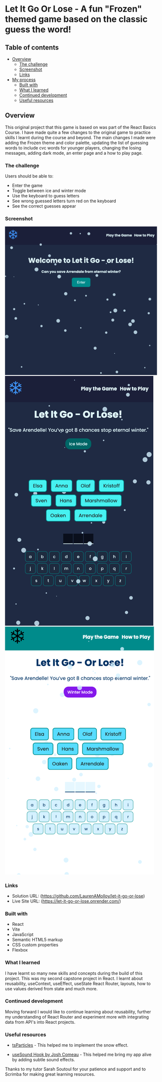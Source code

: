 # Let It Go Or Lose - A fun "Frozen" themed game based on the classic guess the word!

## Table of contents

- [Overview](#overview)
  - [The challenge](#the-challenge)
  - [Screenshot](#screenshot)
  - [Links](#links)
- [My process](#my-process)
  - [Built with](#built-with)
  - [What I learned](#what-i-learned)
  - [Continued development](#continued-development)
  - [Useful resources](#useful-resources)

## Overview

This original project that this game is based on was part of the React Basics Course. I have made quite a few changes to the original game to practice skills I learnt during the course and beyond. The main changes I made were adding the Frozen theme and color palette, updating the list of guessing words to include cvc words for younger players, changing the losing messages, adding dark mode, an enter page and a how to play page.

### The challenge

Users should be able to:

- Enter the game
- Toggle between ice and winter mode
- Use the keyboard to guess letters
- See wrong guessed letters turn red on the keyboard
- See the correct guesses appear

### Screenshot

![](./src/assets/img/enter_dark.png)
![](./src/assets/img/winter_mode.png)
![](./src/assets/img/ice_mode.png)

### Links

- Solution URL: (https://github.com/LaurenAMolloy/let-it-go-or-lose)
- Live Site URL: (https://let-it-go-or-lose.onrender.com/)

### Built with

- React
- Vite
- JavaScript
- Semantic HTML5 markup
- CSS custom properties
- Flexbox

### What I learned

I have learnt so many new skills and concepts during the build of this project. This was my second capstone project in React. I learnt about reusability, useContext, useEffect, useState React Router, layouts, how to use values derived from state and much more.

### Continued development

Moving forward I would like to continue learning about reusability, further my understanding of React Router and experiment more with integrating data from API's into React projects.

### Useful resources

- [tsParticles](https://particles.js.org/) - This helped me to implement the snow effect.

- [useSound Hook by Josh Comeau](https://www.joshwcomeau.com/react/announcing-use-sound-react-hook/) - This helped me bring my app alive by adding subtle sound effects.

Thanks to my tutor Sarah Soutoul for your patience and support and to Scrimba for making great learning resources.
